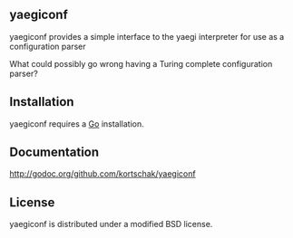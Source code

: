 ## yaegiconf

yaegiconf provides a simple interface to the yaegi interpreter for use as a configuration parser

What could possibly go wrong having a Turing complete configuration parser?

## Installation

yaegiconf requires a [Go](http://golang.org) installation.

## Documentation

http://godoc.org/github.com/kortschak/yaegiconf

## License

yaegiconf is distributed under a modified BSD license.



